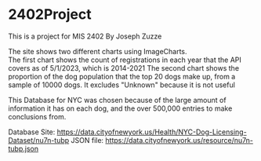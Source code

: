 # 2402Project

This is a project for MIS 2402 By Joseph Zuzze

The site shows two different charts using ImageCharts.\
The first chart shows the count of registrations in each year that the API covers as of 5/1/2023, which is 2014-2021
The second chart shows the proportion of the dog population that the top 20 dogs make up, from a sample of 10000 dogs. It excludes "Unknown" because it is not useful


This Database for NYC was chosen because of the large amount of information it has on each dog, and the over 500,000 entries to make conclusions from.



Database Site: https://data.cityofnewyork.us/Health/NYC-Dog-Licensing-Dataset/nu7n-tubp
JSON file: https://data.cityofnewyork.us/resource/nu7n-tubp.json
